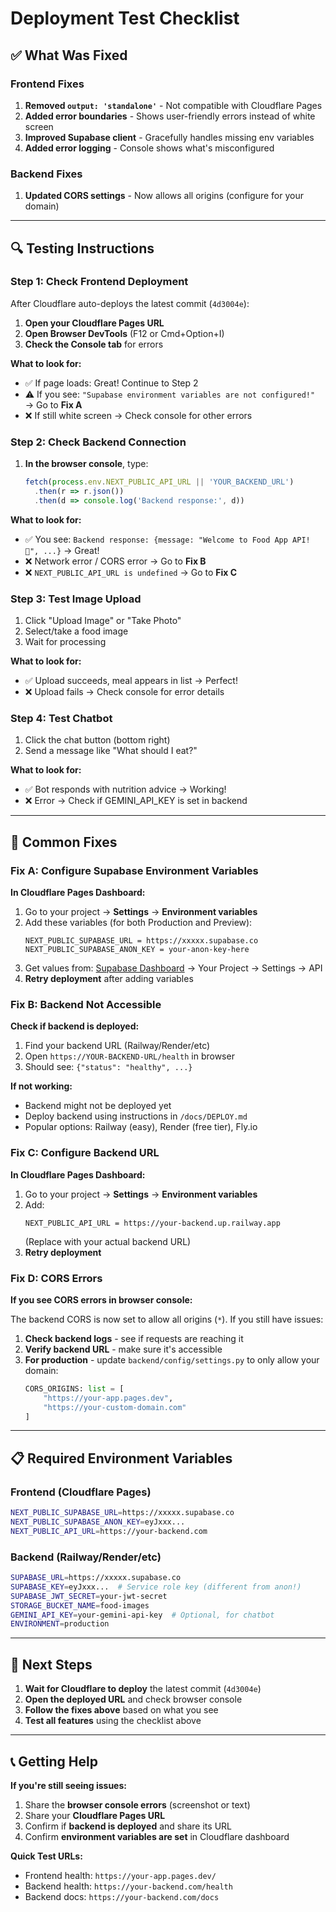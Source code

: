 # Deployment Test Checklist

## ✅ What Was Fixed

### Frontend Fixes
1. **Removed `output: 'standalone'`** - Not compatible with Cloudflare Pages
2. **Added error boundaries** - Shows user-friendly errors instead of white screen
3. **Improved Supabase client** - Gracefully handles missing env variables
4. **Added error logging** - Console shows what's misconfigured

### Backend Fixes  
1. **Updated CORS settings** - Now allows all origins (configure for your domain)

---

## 🔍 Testing Instructions

### Step 1: Check Frontend Deployment
After Cloudflare auto-deploys the latest commit (`4d3004e`):

1. **Open your Cloudflare Pages URL**
2. **Open Browser DevTools** (F12 or Cmd+Option+I)
3. **Check the Console tab** for errors

**What to look for:**
- ✅ If page loads: Great! Continue to Step 2
- ⚠️ If you see: `"Supabase environment variables are not configured!"` → Go to **Fix A**
- ❌ If still white screen → Check console for other errors

### Step 2: Check Backend Connection
1. **In the browser console**, type:
   ```javascript
   fetch(process.env.NEXT_PUBLIC_API_URL || 'YOUR_BACKEND_URL')
     .then(r => r.json())
     .then(d => console.log('Backend response:', d))
   ```

**What to look for:**
- ✅ You see: `Backend response: {message: "Welcome to Food App API! 🍎", ...}` → Great!
- ❌ Network error / CORS error → Go to **Fix B**
- ❌ `NEXT_PUBLIC_API_URL is undefined` → Go to **Fix C**

### Step 3: Test Image Upload
1. Click "Upload Image" or "Take Photo"
2. Select/take a food image
3. Wait for processing

**What to look for:**
- ✅ Upload succeeds, meal appears in list → Perfect!
- ❌ Upload fails → Check console for error details

### Step 4: Test Chatbot
1. Click the chat button (bottom right)
2. Send a message like "What should I eat?"

**What to look for:**
- ✅ Bot responds with nutrition advice → Working!
- ❌ Error → Check if GEMINI_API_KEY is set in backend

---

## 🔧 Common Fixes

### Fix A: Configure Supabase Environment Variables

**In Cloudflare Pages Dashboard:**
1. Go to your project → **Settings** → **Environment variables**
2. Add these variables (for both Production and Preview):
   ```
   NEXT_PUBLIC_SUPABASE_URL = https://xxxxx.supabase.co
   NEXT_PUBLIC_SUPABASE_ANON_KEY = your-anon-key-here
   ```
3. Get values from: [Supabase Dashboard](https://supabase.com/dashboard) → Your Project → Settings → API
4. **Retry deployment** after adding variables

### Fix B: Backend Not Accessible

**Check if backend is deployed:**
1. Find your backend URL (Railway/Render/etc)
2. Open `https://YOUR-BACKEND-URL/health` in browser
3. Should see: `{"status": "healthy", ...}`

**If not working:**
- Backend might not be deployed yet
- Deploy backend using instructions in `/docs/DEPLOY.md`
- Popular options: Railway (easy), Render (free tier), Fly.io

### Fix C: Configure Backend URL

**In Cloudflare Pages Dashboard:**
1. Go to your project → **Settings** → **Environment variables**
2. Add:
   ```
   NEXT_PUBLIC_API_URL = https://your-backend.up.railway.app
   ```
   (Replace with your actual backend URL)
3. **Retry deployment**

### Fix D: CORS Errors

**If you see CORS errors in browser console:**

The backend CORS is now set to allow all origins (`*`). If you still have issues:

1. **Check backend logs** - see if requests are reaching it
2. **Verify backend URL** - make sure it's accessible
3. **For production** - update `backend/config/settings.py` to only allow your domain:
   ```python
   CORS_ORIGINS: list = [
       "https://your-app.pages.dev",
       "https://your-custom-domain.com"
   ]
   ```

---

## 📋 Required Environment Variables

### Frontend (Cloudflare Pages)
```bash
NEXT_PUBLIC_SUPABASE_URL=https://xxxxx.supabase.co
NEXT_PUBLIC_SUPABASE_ANON_KEY=eyJxxx...
NEXT_PUBLIC_API_URL=https://your-backend.com
```

### Backend (Railway/Render/etc)
```bash
SUPABASE_URL=https://xxxxx.supabase.co
SUPABASE_KEY=eyJxxx...  # Service role key (different from anon!)
SUPABASE_JWT_SECRET=your-jwt-secret
STORAGE_BUCKET_NAME=food-images
GEMINI_API_KEY=your-gemini-api-key  # Optional, for chatbot
ENVIRONMENT=production
```

---

## 🎯 Next Steps

1. **Wait for Cloudflare to deploy** the latest commit (`4d3004e`)
2. **Open the deployed URL** and check browser console
3. **Follow the fixes above** based on what you see
4. **Test all features** using the checklist above

---

## 📞 Getting Help

**If you're still seeing issues:**
1. Share the **browser console errors** (screenshot or text)
2. Share your **Cloudflare Pages URL**
3. Confirm if **backend is deployed** and share its URL
4. Confirm **environment variables are set** in Cloudflare dashboard

**Quick Test URLs:**
- Frontend health: `https://your-app.pages.dev/`
- Backend health: `https://your-backend.com/health`
- Backend docs: `https://your-backend.com/docs`

